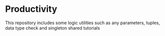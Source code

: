 # Productivity

This repository includes some logic utilities such as any parameters, tuples, data type check and singleton shared tutorials
